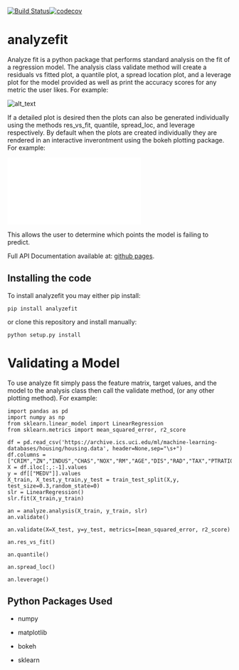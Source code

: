 [![Build Status](https://travis-ci.org/wsmorgan/analyzefit.svg?branch=master)](https://travis-ci.org/wsmorgan/analyzefit)[![codecov](https://codecov.io/gh/wsmorgan/analyzefit/branch/master/graph/badge.svg)](https://codecov.io/gh/wsmorgan/analyzefit)

# analyzefit

Analyze fit is a python package that performs standard analysis on the
fit of a regression model. The analysis class validate method will
create a residuals vs fitted plot, a quantile plot, a spread location
plot, and a leverage plot for the model provided as well as print the
accuracy scores for any metric the user likes. For example:

![alt_text](../master/support/images/validation.png)

If a detailed plot is desired then the plots can also be generated
individually using the methods res_vs_fit, quantile, spread_loc, and
leverage respectively. By default when the plots are created
individually they are rendered in an interactive inverontment using
the bokeh plotting package. For example:

![alt text](../master/support/images/interactive.pdf)

This allows the user to determine which points the model is failing to
predict.

Full API Documentation available at: [github pages](https://wsmorgan.github.io/analysefit/).

## Installing the code

To install analyzefit you may either pip install:

```
pip install analyzefit
```

or clone this repository and install manually:

```
python setup.py install
```

# Validating a Model

To use analyze fit simply pass the feature matrix, target values, and
the model to the analysis class then call the validate method, (or any
other plotting method). For example:

```
import pandas as pd
import numpy as np
from sklearn.linear_model import LinearRegression
from sklearn.metrics import mean_squared_error, r2_score

df = pd.read_csv('https://archive.ics.uci.edu/ml/machine-learning-databases/housing/housing.data', header=None,sep="\s+")
df.columns = ["CRIM","ZN","INDUS","CHAS","NOX","RM","AGE","DIS","RAD","TAX","PTRATIO","B","LSTAT","MEDV"]
X = df.iloc[:,:-1].values
y = df[["MEDV"]].values
X_train, X_test,y_train,y_test = train_test_split(X,y, test_size=0.3,random_state=0)
slr = LinearRegression()
slr.fit(X_train,y_train)

an = analyze.analysis(X_train, y_train, slr)
an.validate()

an.validate(X=X_test, y=y_test, metrics=[mean_squared_error, r2_score)

an.res_vs_fit()

an.quantile()

an.spread_loc()

an.leverage()
```

## Python Packages Used

- numpy

- matplotlib

- bokeh

- sklearn
